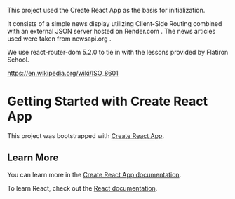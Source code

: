 This project used the Create React App as the basis for initialization.

It consists of a simple news display utilizing Client-Side Routing combined with an external JSON server hosted on Render.com . The news articles used were taken from newsapi.org .  

We use react-router-dom 5.2.0 to tie in with the lessons provided by Flatiron School.

https://en.wikipedia.org/wiki/ISO_8601

# Getting Started with Create React App

This project was bootstrapped with [Create React App](https://github.com/facebook/create-react-app).

## Learn More

You can learn more in the [Create React App documentation](https://facebook.github.io/create-react-app/docs/getting-started).

To learn React, check out the [React documentation](https://reactjs.org/).
